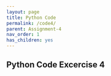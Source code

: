 ```yaml
---
layout: page
title: Python Code
permalink: /code4/
parent: Assignment-4
nav_order: 1
has_children: yes
---
```


## Python Code Excercise 4

